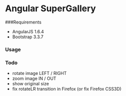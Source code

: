 Angular SuperGallery
===


###Requirements
- AngularJS 1.6.4
- Bootstrap 3.3.7


### Usage



### Todo
- rotate image LEFT / RIGHT
- zoom image IN / OUT
- show original size
- fix rotateLR transition in Firefox (or fix Firefox CSS3D)